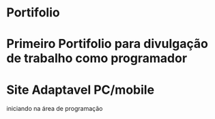 # Portifolio
# Primeiro Portifolio para divulgação de trabalho como programador
# Site Adaptavel PC/mobile
iniciando na área de programação
